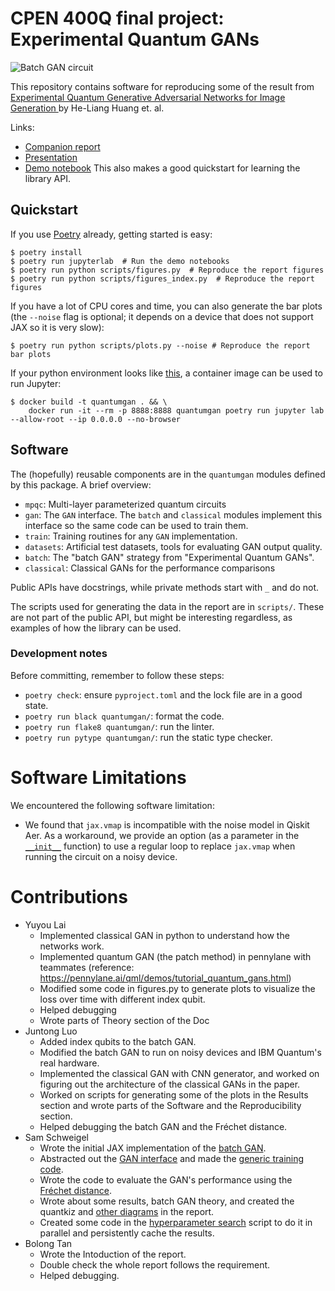 # CPEN 400Q final project: Experimental Quantum GANs

![Batch GAN circuit](https://user-images.githubusercontent.com/33556084/232192493-dd3f1fc5-7bc6-494a-beae-6ade8cb9bd27.png)

This repository contains software for reproducing some of the result from
[Experimental Quantum Generative Adversarial Networks for Image Generation
](https://arxiv.org/abs/2010.06201) by He-Liang Huang et. al.

Links:
- [Companion report](report/report.pdf)
- [Presentation](report/presentation.pdf)
- [Demo notebook](demo/talk-demo.ipynb)
  This also makes a good quickstart for learning the library API.

## Quickstart

If you use [Poetry](https://python-poetry.org/) already, getting started is
easy:

```
$ poetry install
$ poetry run jupyterlab  # Run the demo notebooks
$ poetry run python scripts/figures.py  # Reproduce the report figures
$ poetry run python scripts/figures_index.py  # Reproduce the report figures
```

If you have a lot of CPU cores and time, you can also generate the bar plots 
(the `--noise` flag is optional; it depends on a device that does not support JAX so it is very slow):
```
$ poetry run python scripts/plots.py --noise # Reproduce the report bar plots
```

If your python environment looks like [this](https://xkcd.com/1987/), a container
image can be used to run Jupyter:

```
$ docker build -t quantumgan . && \
    docker run -it --rm -p 8888:8888 quantumgan poetry run jupyter lab --allow-root --ip 0.0.0.0 --no-browser
```

## Software

The (hopefully) reusable components are in the `quantumgan` modules defined by
this package.  A brief overview:
- `mpqc`: Multi-layer parameterized quantum circuits
- `gan`: The `GAN` interface.  The `batch` and `classical` modules implement
  this interface so the same code can be used to train them.
- `train`: Training routines for any `GAN` implementation.
- `datasets`: Artificial test datasets, tools for evaluating GAN output quality.
- `batch`: The "batch GAN" strategy from "Experimental Quantum GANs".
- `classical`: Classical GANs for the performance comparisons

Public APIs have docstrings, while private methods start with `_` and do not.

The scripts used for generating the data in the report are in `scripts/`.  These
are not part of the public API, but might be interesting regardless, as examples
of how the library can be used.

### Development notes

Before committing, remember to follow these steps:
- `poetry check`: ensure `pyproject.toml` and the lock file are in a good state.
- `poetry run black quantumgan/`: format the code.
- `poetry run flake8 quantumgan/`: run the linter.
- `poetry run pytype quantumgan/`: run the static type checker.

# Software Limitations
We encountered the following software limitation:
- We found that `jax.vmap` is incompatible with the noise model in Qiskit Aer. As
a workaround, we provide an option (as a parameter in the 
[`__init__`](quantumgan/batch.py) function) to use a regular loop to 
replace `jax.vmap` when running the circuit on a noisy device.

# Contributions

- Yuyou Lai
  - Implemented classical GAN in python to understand how the networks work.
  - Implemented quantum GAN (the patch method) in pennylane with teammates (reference: https://pennylane.ai/qml/demos/tutorial_quantum_gans.html)
  - Modified some code in figures.py to generate  plots to visualize the loss over time with different index qubit.
  - Helped debugging
  - Wrote parts of Theory section of the Doc
- Juntong Luo
  - Added index qubits to the batch GAN.
  - Modified the batch GAN to run on noisy devices and IBM Quantum's 
    real hardware.
  - Implemented the classical GAN with CNN generator, and worked on figuring 
    out the architecture of the classical GANs in the paper.
  - Worked on scripts for generating some of the plots in the Results section 
    and wrote parts of the Software and the Reproducibility section.
  - Helped debugging the batch GAN and the Fréchet distance.
- Sam Schweigel
  - Wrote the initial JAX implementation of the [batch GAN](quantumgan/batch.py).
  - Abstracted out the [GAN interface](quantumgan/gan.py) and made the [generic
  training code](quantumgan/train.py).
  - Wrote the code to evaluate the GAN's performance using the [Fréchet
    distance](quantumgan/datasets.py).
  - Wrote about some results, batch GAN theory, and created the quantkiz and
    [other diagrams](scripts/figures.py) in the report.
  - Created some code in the [hyperparameter search](scripts/plots.py) script to
    do it in parallel and persistently cache the results.
- Bolong Tan 
  - Wrote the Intoduction of the report.
  - Double check the whole report follows the requirement.
  - Helped debugging.
